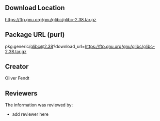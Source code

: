 ## Download Location

https://ftp.gnu.org/gnu/glibc/glibc-2.38.tar.gz

## Package URL (purl)

pkg:generic/glibc@2.38?download_url=https://ftp.gnu.org/gnu/glibc/glibc-2.38.tar.gz

## Creator

Oliver Fendt

## Reviewers

The information was reviewed by:

* add reviewer here
